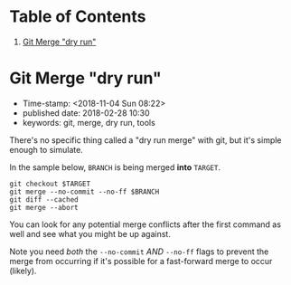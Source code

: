 
# Table of Contents

1.  [Git Merge "dry run"](#org1805b12)


<a id="org1805b12"></a>

# Git Merge "dry run"

-   Time-stamp: <span class="timestamp-wrapper"><span class="timestamp">&lt;2018-11-04 Sun 08:22&gt;</span></span>
-   published date: 2018-02-28 10:30
-   keywords: git, merge, dry run, tools

There's no specific thing called a "dry run merge" with git, but it's simple enough to simulate.

In the sample below, `BRANCH` is being merged **into** `TARGET`.

    git checkout $TARGET
    git merge --no-commit --no-ff $BRANCH
    git diff --cached
    git merge --abort

You can look for any potential merge conflicts after the first command as well and see what you might be up against.

Note you need *both* the `--no-commit` *AND* `--no-ff` flags to prevent the merge from occurring if it's possible for a fast-forward merge to occur (likely).

